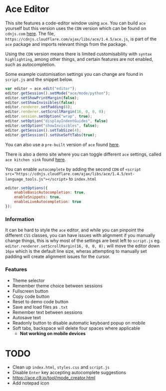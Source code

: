 # Ace Editor
This site features a code-editor window using `ace`. You can build `ace` yourself but this version uses the `CDN` version which can be found on `cdnjs.com` [here](https://cdnjs.com/libraries/ace). The file, `https://cdnjs.cloudflare.com/ajax/libs/ace/1.4.5/ace.js`, is part of the `ace` package and imports relevant things from the package.

Using the `CDN` version means there is limited customisability with `syntax highlighting`, among other things, and certain features are not enabled, such as autocompletion.

Some example customisation settings you can change are found in `script.js` and the snippet below.
```javascript
var editor = ace.edit("editor");
editor.getSession().setMode("ace/mode/python");
editor.setShowPrintMargin(false);
editor.setShowInvisibles(false);
editor.renderer.setPadding(8);
editor.renderer.setScrollMargin(16, 0, 0, 0);
editor.session.setOption("wrap", true);
editor.setOption("displayIndentGuides", false)
editor.setOption("showInvisibles", false);
editor.getSession().setTabSize(4);
editor.getSession().setUseSoftTabs(true);
```

You can also use a `pre-built` version of `ace` found [here](
https://github.com/ajaxorg/ace-builds/).

There is also a demo site where you can toggle different `ace` settings, called `ace kitchen sink` found 
[here](https://ace.c9.io/build/kitchen-sink.html).

You can enable `autocomplete` by adding the second `CDN` of `<script src="https://cdnjs.cloudflare.com/ajax/libs/ace/1.4.5/ext-language_tools.js"></script>` to `index.html`
```javascript
editor.setOptions({
    enableBasicAutocompletion: true,
    enableSnippets: true,
    enableLiveAutocompletion: true
});
```

### Information
It can be hard to style the `ace` editor, and while you can pinpoint the different `CSS` classes, you can have issues with alignment if you manually change things, this is why most of the settings are best left to `script.js` eg. `editor.renderer.setScrollMargin(16, 0, 0, 0);` will move the editor down `16px` which is the default line size, wheras attempting to manually set padding will create alignment issues for the cursor.

### Features
- Theme selector
- Remember theme choice between sessions
- Fullscreen button
- Copy code button
- Reset to demo code button
- Save and load files as `.txt`
- Remember text between sessions
- Autosave text
- Readonly button to disable automatic keyboard popup on mobile
- Soft tabs, backspace will delete four spaces where applicable
    - **Not working on mobile devices**

# TODO
- Clean up `index.html`, `styles.css` and `script.js`
- Disable `Enter` key accepting autocomplete suggestions
- https://ace.c9.io/tool/mode_creator.html
- Add notepad icon